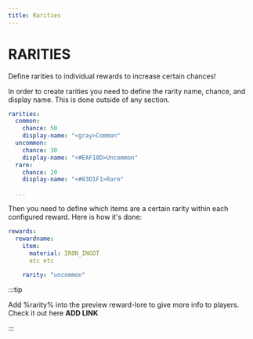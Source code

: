 ```yaml
---
title: Rarities
---
```


# RARITIES
Define rarities to individual rewards to increase certain chances! 

In order to create rarities you need to define the rarity name, chance, and display name. This is done outside of any section.

```yml
rarities:
  common:
    chance: 50
    display-name: "<gray>Common"
  uncommon:
    chance: 30
    display-name: "<#EAF18D>Uncommon"
  rare:
    chance: 20
    display-name: "<#83D1F1>Rare"

  ...
```
Then you need to define which items are a certain rarity within each configured reward. Here is how it's done:

```yml
rewards:
  rewardname:
    item:
      material: IRON_INGOT
      etc etc

    rarity: "uncommon"
```


:::tip

Add %rarity% into the preview reward-lore to give more info to players. Check it out here **ADD LINK**

:::

